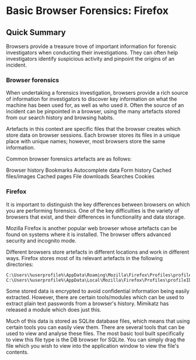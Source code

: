 # Basic Browser Forensics: Firefox

## Quick Summary
Browsers provide a treasure trove of important information for forensic investigators when conducting their investigations. They can often help investigators identify suspicious activity and pinpoint the origins of an incident.

### Browser forensics
When undertaking a forensics investigation, browsers provide a rich source of information for investigators to discover key information on what the machine has been used for, as well as who used it. Often the source of an incident can be pinpointed in a browser, using the many artefacts stored from our search history and browsing habits.

Artefacts in this context are specific files that the browser creates which store data on browser sessions. Each browser stores its files in a unique place with unique names; however, most browsers store the same information.

Common browser forensics artefacts are as follows:

Browser history
Bookmarks
Autocomplete data
Form history
Cached files/images
Cached pages
File downloads
Searches
Cookies

### Firefox
It is important to distinguish the key differences between browsers on which you are performing forensics. One of the key difficulties is the variety of browsers that exist, and their differences in functionality and data storage.

Mozilla Firefox is another popular web browser whose artefacts can be found on systems where it is installed. The browser offers advanced security and incognito mode.

Different browsers store artefacts in different locations and work in different ways. Firefox stores most of its relevant artefacts in the following directories:

```
C:\Users\%userprofile%\AppData\Roaming\Mozilla\Firefox\Profiles\profileID.default\
C:\Users\%userprofile%\AppData\Local\Mozilla\Firefox\Profiles\profileID.default\
```

Some stored data is encrypted to avoid confidential information being easily extracted. However, there are certain tools/modules which can be used to extract plain text passwords from a browser's history. Mimikatz has released a module which does just this.

Much of this data is stored as SQLite database files, which means that using certain tools you can easily view them. There are several tools that can be used to view and analyse these files. The most basic tool built specifically to view this file type is the DB browser for SQLite. You can simply drag the file which you wish to view into the application window to view the file's contents.